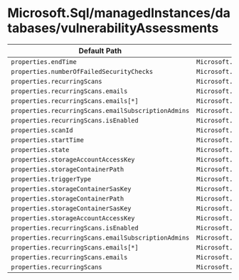 # Microsoft.Sql/managedInstances/databases/vulnerabilityAssessments

| Default Path | Alias |
|---|---|
| `properties.endTime` | `Microsoft.Sql/managedInstances/databases/vulnerabilityAssessments/endTime` |
| `properties.numberOfFailedSecurityChecks` | `Microsoft.Sql/managedInstances/databases/vulnerabilityAssessments/numberOfFailedSecurityChecks` |
| `properties.recurringScans` | `Microsoft.Sql/managedInstances/databases/vulnerabilityAssessments/recurringScans` |
| `properties.recurringScans.emails` | `Microsoft.Sql/managedInstances/databases/vulnerabilityAssessments/recurringScans.emails` |
| `properties.recurringScans.emails[*]` | `Microsoft.Sql/managedInstances/databases/vulnerabilityAssessments/recurringScans.emails[*]` |
| `properties.recurringScans.emailSubscriptionAdmins` | `Microsoft.Sql/managedInstances/databases/vulnerabilityAssessments/recurringScans.emailSubscriptionAdmins` |
| `properties.recurringScans.isEnabled` | `Microsoft.Sql/managedInstances/databases/vulnerabilityAssessments/recurringScans.isEnabled` |
| `properties.scanId` | `Microsoft.Sql/managedInstances/databases/vulnerabilityAssessments/scanId` |
| `properties.startTime` | `Microsoft.Sql/managedInstances/databases/vulnerabilityAssessments/startTime` |
| `properties.state` | `Microsoft.Sql/managedInstances/databases/vulnerabilityAssessments/state` |
| `properties.storageAccountAccessKey` | `Microsoft.Sql/managedInstances/databases/vulnerabilityAssessments/storageAccountAccessKey` |
| `properties.storageContainerPath` | `Microsoft.Sql/managedInstances/databases/vulnerabilityAssessments/storageContainerPath` |
| `properties.triggerType` | `Microsoft.Sql/managedInstances/databases/vulnerabilityAssessments/triggerType` |
| `properties.storageContainerSasKey` | `Microsoft.Sql/managedInstances/databases/vulnerabilityAssessments/storageContainerSasKey` |
| `properties.storageContainerPath` | `Microsoft.Sql/managedInstances/databases/vulnerabilityAssessments/default.storageContainerPath` |
| `properties.storageContainerSasKey` | `Microsoft.Sql/managedInstances/databases/vulnerabilityAssessments/default.storageContainerSasKey` |
| `properties.storageAccountAccessKey` | `Microsoft.Sql/managedInstances/databases/vulnerabilityAssessments/default.storageAccountAccessKey` |
| `properties.recurringScans.isEnabled` | `Microsoft.Sql/managedInstances/databases/vulnerabilityAssessments/default.recurringScans.isEnabled` |
| `properties.recurringScans.emailSubscriptionAdmins` | `Microsoft.Sql/managedInstances/databases/vulnerabilityAssessments/default.recurringScans.emailSubscriptionAdmins` |
| `properties.recurringScans.emails[*]` | `Microsoft.Sql/managedInstances/databases/vulnerabilityAssessments/default.recurringScans.emails[*]` |
| `properties.recurringScans.emails` | `Microsoft.Sql/managedInstances/databases/vulnerabilityAssessments/default.recurringScans.emails` |
| `properties.recurringScans` | `Microsoft.Sql/managedInstances/databases/vulnerabilityAssessments/default.recurringScans` |

